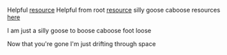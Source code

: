 Helpful [resource](../simple-resource.md)
Helpful from root [resource](/simple-resource.md)
silly goose caboose resources [here](/goosecaboose.md)

I am just a silly goose to boose caboose foot loose

Now that you're gone I'm just drifting through space

